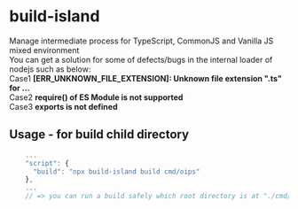 # build-island
Manage intermediate process for TypeScript, CommonJS and Vanilla JS mixed environment  
You can get a solution for some of defects/bugs in the internal loader of nodejs such as below:   
Case1 __\[ERR_UNKNOWN_FILE_EXTENSION\]: Unknown file extension ".ts" for ...__  
Case2 __require() of ES Module is not supported__  
Case3 __exports is not defined__ 

## Usage - for build child directory
```js
    ...
    "script": {
      "build": "npx build-island build cmd/oips"
    },
    ...
    // => you can run a build safely which root directory is at "./cmd/oips" (child directory, package `type: "module"`)
```
